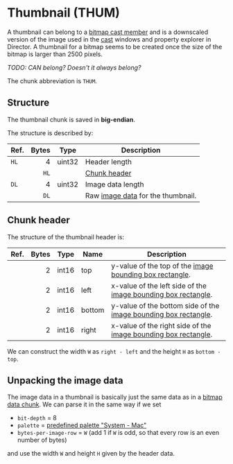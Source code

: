 # Thumbnail (THUM)

A thumbnail can belong to a [bitmap cast member](./castmembers/bitmap.md) and is a downscaled version of the image used
in the [cast](#TODO) windows and property explorer in Director. A thumbnail for a bitmap seems to be created once the
size of the bitmap is larger than 2500 pixels.

*TODO: CAN belong? Doesn't it always belong?*

The chunk abbreviation is `THUM`.

## Structure

The thumbnail chunk is saved in **big-endian**.

The structure is described by:

Ref.   | Bytes | Type   | Description
---    | ---:  | ---    | ---
`HL`   | 4     | uint32 | Header length
&nbsp; | `HL`  | &nbsp; | [Chunk header](#chunk-header)
`DL`   | 4     | uint32 | Image data length
&nbsp; | `DL`  | &nbsp; | Raw [image data](#unpacking-the-image-data) for the thumbnail.

## Chunk header

The structure of the thumbnail header is:

Ref.   | Bytes | Type   | Name    | Description
---    | ---:  | ---    | ---     | ---
&nbsp; | 2     | int16  | top     | y-value of the top of the [image bounding box rectangle](#TODO).
&nbsp; | 2     | int16  | left    | x-value of the left side of the [image bounding box rectangle](#TODO).
&nbsp; | 2     | int16  | bottom  | y-value of the bottom side of the [image bounding box rectangle](#TODO).
&nbsp; | 2     | int16  | right   | x-value of the right side of the [image bounding box rectangle](#TODO).

We can construct the width `W` as `right - left` and the height `H` as `bottom - top`.

## Unpacking the image data

The image data in a thumbnail is basically just the same data as in a [bitmap data chunk](./BITD.md). We can parse it in
the same way if we set

* `bit-depth` = 8
* `palette` = [predefined palette "System - Mac"](./castmembers/palette.md#TODO)
* `bytes-per-image-row` = `W` (add 1 if `W` is odd, so that every row is an even number of bytes)

and use the width `W` and height `H` given by the header data.
